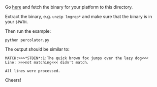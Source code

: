 Go [here](https://github.com/dainiusjocas/lucene-grep/releases/tag/v2022.02.19) and fetch the binary for your platform to this directory.

Extract the binary, e.g. `unzip lmgrep*` and make sure that the binary is in your `$PATH`.

Then run the example:

```
python percolator.py
```

The output should be similar to:

```shell
MATCH:>>>*STDIN*:1:The quick brown fox jumps over the lazy dog<<<
Line: >>>not matching<<< didn't match.

All lines were processed.
```

Cheers!
